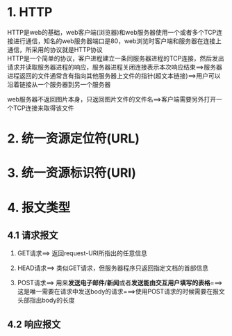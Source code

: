 # 1. HTTP
HTTP是web的基础，web客户端(浏览器)和web服务器使用一个或者多个TCP连接进行通信，知名的web服务器端口是80，web浏览时客户端和服务器在连接上通信，所采用的协议就是HTTP协议      
HTTP是一个简单的协议，客户进程建立一条同服务器进程的TCP连接，然后发出请求并读取服务器进程的响应，服务器进程关闭连接表示本次响应结束==>服务器进程返回的文件通常含有指向其他服务器上文件的指针(超文本链接)==>用户可以沿着链接从一个服务器到另一个服务器      

web服务器不返回图片本身，只返回图片文件的文件名==>客户端需要另外打开一个TCP连接来取得该文件

# 2. 统一资源定位符(URL)

# 3. 统一资源标识符(URI)

# 4. 报文类型
## 4.1 请求报文
1. GET请求==> 返回request-URI所指出的任意信息

2. HEAD请求==> 类似GET请求，但服务器程序只返回指定文档的首部信息

3. POST请求==> 用来**发送电子邮件/新闻**或者**发送能由交互用户填写的表格**===>这是唯一需要在请求中发送body的请求===>使用POST请求的时候需要在报文头部指出body的长度    

## 4.2 响应报文